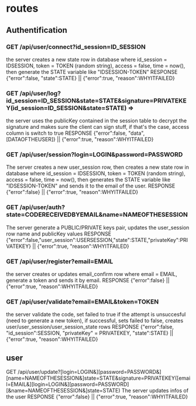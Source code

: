 # routes

## Authentification

### GET /api/user/connect?id_session=ID_SESSION 
the server creates a new state row in database where id_session = IDSESSION, token = TOKEN (random string), access = false, time = now(), then generate the STATE variable like "IDSESSION-TOKEN"
RESPONSE {"error":false, "state":STATE} || {"error":true, "reason":WHYITFAILED}

### GET /api/user/log?id_session=ID_SESSION&state=STATE&signature=PRIVATEKEY(id_session=ID_SESSION&state=STATE) => 
the server uses the publicKey contained in the session table to decrypt the signature and makes sure the client can sign stuff, if that's the case, access column is switch to true
RESPONSE {"error":false, "data",[DATAOFTHEUSER]} || {"error":true, "reason":WHYITFAILED}

### GET /api/user/session?login=LOGIN&password=PASSWORD 
The server creates a new user_session row, then creates a new state row in database where id_session = IDSESSION, token = TOKEN (random string), access = false, time = now(), then generates the STATE variable like "IDSESSION-TOKEN" and sends it to the email of the user.
RESPONSE {"error":false} || {"error":true, "reason":WHYITFAILED}

### GET /api/user/auth?state=CODERECEIVEDBYEMAIL&name=NAMEOFTHESESSION
The server generate a PUBLIC/PRIVATE keys pair, updates the user_session row name and publicKey values 
RESPONSE {"error":false,"user_session":USERSESSION,"state":STATE,"privateKey":PRIVATEKEY} || {"error":true, "reason":WHYITFAILED}

### GET /api/user/register?email=EMAIL
the server creates or updates email_confirm row where email = EMAIL, generate a token and sends it by email.
RESPONSE {"error":false} || {"error":true, "reason":WHYITFAILED}

### GET /api/user/validate?email=EMAIL&token=TOKEN
the server validate the code, set failed to true if the attempt is unsuccesful (need to generate a new token), if successful, sets failed to false, creates user/user_session/user_session_state rows
RESPONSE {"error":false, "id_session":SESSION, "privateKey" = PRIVATEKEY, "state":STATE} || {"error":true, "reason":WHYITFAILED}

## user

GET /api/user/update?[login=LOGIN&][password=PASSWORD&][name=NAMEOFTHESESSION&]state=STATE&signature=PRIVATEKEY([email=EMAIL&][login=LOGIN&][password=PASSWORD][&name=NAMEOFTHESESSION&]state=STATE)
The server updates infos of the user
RESPONSE {"error":false} || {"error":true, "reason":WHYITFAILED}
